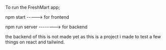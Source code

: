 To run the FreshMart app;

npm start -----> for frontend

npm run server --------> for backend

the backend of this is not made yet as this is a project i made to test a few things on react and tailwind.
